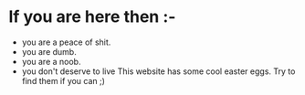 # If you are here then :-
- you are a peace of shit.
- you are dumb.
- you are a noob.
- you don't deserve to live
This website has some cool easter eggs. Try to find them if you can ;)
